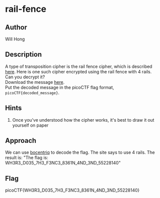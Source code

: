 # rail-fence
## Author
Will Hong
## Description
A type of transposition cipher is the rail fence cipher, which is described [here](https://en.wikipedia.org/wiki/Rail_fence_cipher). Here is one such cipher encrypted using the rail fence with 4 rails.  
Can you decrypt it?  
Download the message [here](./message.txt).  
Put the decoded message in the picoCTF flag format, `picoCTF{decoded_message}`.
## Hints
1. Once you've understood how the cipher works, it's best to draw it out yourself on paper
## Approach
We can use [bocentriq](https://www.boxentriq.com/code-breaking/rail-fence-cipher) to decode the flag. The site says to use 4 rails. The result is: "The flag is: WH3R3_D035_7H3_F3NC3_8361N_4ND_3ND_55228140"
## Flag
picoCTF{WH3R3_D035_7H3_F3NC3_8361N_4ND_3ND_55228140}